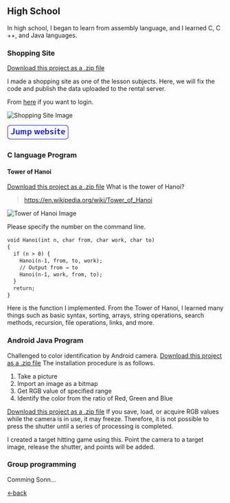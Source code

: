 ## High School

In high school, I began to learn from assembly language, and I learned C, C ++, and Java languages.

### Shopping Site
<a class="zip_download_link" href="https://github.com/7vvXi/portfolio/raw/master/high/shopping.zip">Download this project as a .zip file</a>

I made a shopping site as one of the lesson subjects. 
Here, we will fix the code and publish the data uploaded to the rental server.

From [here](http://tibineko923.starfree.jp/shopping/) if you want to login.

![Shopping Site Image](/portfolio/images/shop_pic.png)

[![Jump shopping page](/images/jw.png)](http://tibineko923.starfree.jp/shopping/)

### C language Program 

#### Tower of Hanoi 
<a class="zip_download_link" href="https://github.com/7vvXi/portfolio/raw/master/high/Hanoi.zip">Download this project as a .zip file</a>
What is the tower of Hanoi?
>https://en.wikipedia.org/wiki/Tower_of_Hanoi

![Tower of Hanoi Image](/portfolio/images/hanoi.gif)

Please specify the number on the command line.

```
void Hanoi(int n, char from, char work, char to)
{
  if (n > 0) {
    Hanoi(n-1, from, to, work);
    // Output from → to
    Hanoi(n-1, work, from, to);
  }
  return;
}
```
Here is the function I implemented.
From the Tower of Hanoi, I learned many things such as basic syntax, sorting, arrays, 
string operations, search methods, recursion, file operations, links, and more.

### Android Java Program

Challenged to color identification by Android camera.
<a class="zip_download_link" href="https://github.com/7vvXi/portfolio/raw/master/high/Camera_color.zip">Download this project as a .zip file</a>
The installation procedure is as follows.
 1. Take a picture
 2. Import an image as a bitmap
 3. Get RGB value of specified range
 4. Identify the color from the ratio of Red, Green and Blue
 
<a class="zip_download_link" href="https://github.com/7vvXi/portfolio/raw/master/high/Camera_target.zip">Download this project as a .zip file</a>
If you save, load, or acquire RGB values while the camera is in use, it may freeze. 
Therefore, it is not possible to press the shutter until a series of processing is completed.

I created a target hitting game using this.
Point the camera to a target image, release the shutter, and points will be added.

### Group programming

Comming Sonn...


[←back](https://7vvxi.github.io/portfolio/)

